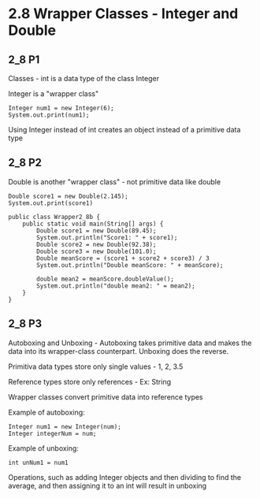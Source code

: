 # 2.8 Wrapper Classes - Integer and Double
## 2_8 P1
Classes - int is a data type of the class Integer

Integer is a "wrapper class"

```
Integer num1 = new Integer(6);
System.out.print(num1);
```
Using Integer instead of int creates an object instead of a primitive data type

## 2_8 P2
Double is another "wrapper class" - not primitive data like double

```
Double score1 = new Double(2.145);
System.out.print(score1)
```

```
public class Wrapper2_8b {
    public static void main(String[] args) {
        Double score1 = new Double(89.45);
        System.out.println("Score1: " + score1);
        Double score2 = new Double(92.38);
        Double score3 = new Double(101.0);
        Double meanScore = (score1 + score2 + score3) / 3
        System.out.println("Double meanScore: " + meanScore);

        double mean2 = meanScore.doubleValue();
        System.out.println("double mean2: " = mean2);
    }
}
```

## 2_8 P3
Autoboxing and Unboxing - Autoboxing takes primitive data and makes the data into its wrapper-class counterpart. Unboxing does the reverse.

Primitiva data types store only single values - 1, 2, 3.5

Reference types store only references - Ex: String

Wrapper classes convert primitive data into reference types

Example of autoboxing:
```
Integer num1 = new Integer(num);
Integer integerNum = num;
```
Example of unboxing:
```
int unNum1 = num1
```
Operations, such as adding Integer objects and then dividing to find the average, and then assigning it to an int will result in unboxing